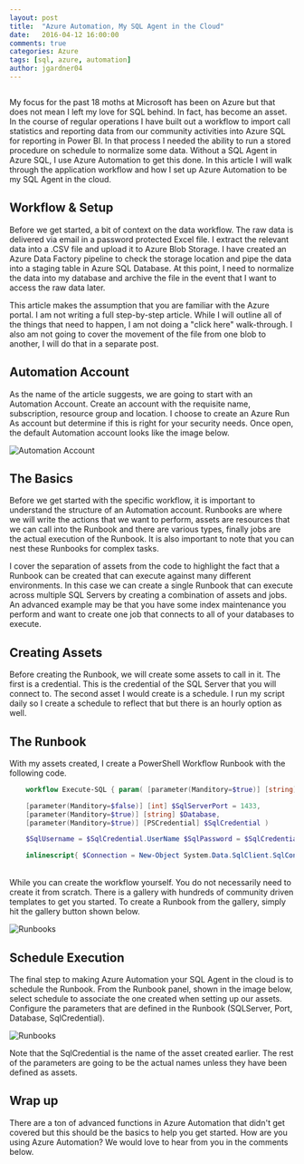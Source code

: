 ```yaml
---
layout: post
title:  "Azure Automation, My SQL Agent in the Cloud"
date:   2016-04-12 16:00:00
comments: true
categories: Azure
tags: [sql, azure, automation]
author: jgardner04
---
```

<span class="image featured"><img src="//btco.azureedge.net/gallery-1600/death_to_stock_photography_weekend_work-2-of-10-1600.jpg" alt=""></span>


My focus for the past 18 moths at Microsoft has been on Azure but that does not mean I left my love for SQL behind.  In fact, has become an asset.  In the course of regular operations I have built out a workflow to import call statistics and reporting data from our community activities into Azure SQL for reporting in Power BI.  In that process I needed the ability to run a stored procedure on schedule to normalize some data.  Without a SQL Agent in Azure SQL, I use Azure Automation to get this done.  In this article I will walk through the application workflow and how I set up Azure Automation to be my SQL Agent in the cloud.

## Workflow & Setup
Before we get started, a bit of context on the data workflow.  The raw data is delivered via email in a password protected Excel file.  I extract the relevant data into a .CSV file and upload it to Azure Blob Storage.  I have created an Azure Data Factory pipeline to check the storage location and pipe the data into a staging table in Azure SQL Database.  At this point, I need to normalize the data into my database and archive the file in the event that I want to access the raw data later.

This article makes the assumption that you are familiar with the Azure portal.  I am not writing a full step-by-step article.  While I will outline all of the things that need to happen, I am not doing a "click here" walk-through.  I also am not going to cover the movement of the file from one blob to another, I will do that in a separate post.

## Automation Account
As the name of the article suggests, we are going to start with an Automation Account.  Create an account with the requisite name, subscription, resource group and location.  I choose to create an Azure Run As account but determine if this is right for your security needs.  Once open, the default Automation account looks like the image below.

![Automation Account](//btco.azureedge.net/gallery/automationaccount.png)

## The Basics
Before we get started with the specific workflow, it is important to understand the structure of an Automation account.  Runbooks are where we will write the actions that we want to perform, assets are resources that we can call into the Runbook and there are various types, finally jobs are the actual execution of the Runbook.  It is also important to note that you can nest these Runbooks for complex tasks.

I cover the separation of assets from the code to highlight the fact that a Runbook can be created that can execute against many different environments.  In this case we can create a single Runbook that can execute across multiple SQL Servers by creating a combination of assets and jobs.  An advanced example may be that you have some index maintenance you perform and want to create one job that connects to all of your databases to execute.

## Creating Assets
Before creating the Runbook, we will create some assets to call in it.  The first is a credential.  This is the credential of the SQL Server that you will connect to.  The second asset I would create is a schedule.  I run my script daily so I create a schedule to reflect that but there is an hourly option as well.

## The Runbook
With my assets created, I create a PowerShell Workflow Runbook with the following code.

```powershell
    workflow Execute-SQL { param( [parameter(Manditory=$true)] [string] $SqlServer,&amp;lt;/code&amp;gt;

    [parameter(Manditory=$false)] [int] $SqlServerPort = 1433,
    [parameter(Manditory=$true)] [string] $Database,
    [parameter(Manditory=$true)] [PSCredential] $SqlCredential )

    $SqlUsername = $SqlCredential.UserName $SqlPassword = $SqlCredential.GetNetworkCredential().Password

    inlinescript{ $Connection = New-Object System.Data.SqlClient.SqlConnection(&amp;quot;Server=tcp:$using:SqlServer,$using:SqlServerPort;Database=$using:Database;User ID=$using:SqlUsername;Password=$using:SqlPass;Trusted_Connection=False;Encrypt=True;Connection Timeout=30;&amp;quot;) $Connection.Open() $Cmd=New-Object System.Data.SqlClient.SqlCommand(&amp;quot;EXECUTE usp_MyStoredProcedure&amp;quot;, $Connection) $Cmd.CommandTimeout=120 $DataSet=New-Object System.Data.DataSet $DataAdapter=New-Object System.Data.SqlClient.SqlDataAdapter($Cmd) [void]$DataAdapter.fill($DataSet) $Connection.Close() } }
```
<br />
While you can create the workflow yourself. You do not necessarily need to create it from scratch.  There is a gallery with hundreds of community driven templates to get you started.  To create a Runbook from the gallery, simply hit the gallery button shown below.

![Runbooks](//btco.azureedge.net/gallery/runbooks.png)

## Schedule Execution
The final step to making Azure Automation your SQL Agent in the cloud is to schedule the Runbook.  From the Runbook panel, shown in the image below, select schedule to associate the one created when setting up our assets.   Configure the parameters that are defined in the Runbook (SQLServer, Port, Database, SqlCredential).

![Runbooks](//btco.azureedge.net/gallery/executesql.png)

Note that the SqlCredential is the name of the asset created earlier.  The rest of the parameters are going to be the actual names unless they have been defined as assets.

## Wrap up
There are a ton of advanced functions in Azure Automation that didn't get covered but this should be the basics to help you get started.  How are you using Azure Automation?  We would love to hear from you in the comments below.
